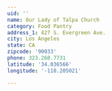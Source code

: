 ```yaml
---
uid: ''
name: Our Lady of Talpa Church
category: Food Pantry
address_1: 427 S. Evergreen Ave.
city: Los Angeles
state: CA
zipcode: '90033'
phone: 323.268.7731
latitude: '34.036566'
longitude: '-118.205021'

---
```

